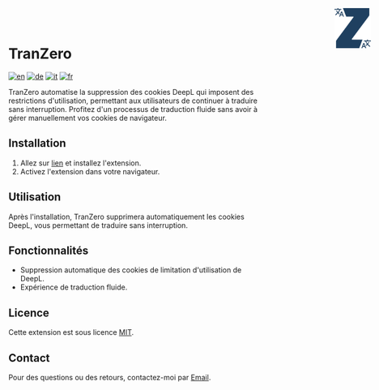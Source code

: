 # TranZero
<img src="./logo.svg" alt="logo" style="position: absolute; top: 1rem; right: 1rem; width: 4.5rem">

[![en](https://img.shields.io/badge/lang-en-red.svg)](https://github.com/FabDonRixos/TranZero/blob/main/README.md)
[![de](https://img.shields.io/badge/lang-de-yellow.svg)](https://github.com/FabDonRixos/TranZero/blob/main/README.de.md)
[![it](https://img.shields.io/badge/lang-it-green.svg)](https://github.com/FabDonRixos/TranZero/blob/main/README.it.md)
[![fr](https://img.shields.io/badge/lang-fr-blue.svg)](https://github.com/FabDonRixos/TranZero/blob/main/README.fr.md)

TranZero automatise la suppression des cookies DeepL qui imposent des restrictions d'utilisation, permettant aux utilisateurs de continuer à traduire sans interruption. Profitez d'un processus de traduction fluide sans avoir à gérer manuellement vos cookies de navigateur.

## Installation

1. Allez sur [lien]("https://addons.mozilla.org/de/firefox/addon/tranzero/") et installez l'extension.
2. Activez l'extension dans votre navigateur.

## Utilisation

Après l'installation, TranZero supprimera automatiquement les cookies DeepL, vous permettant de traduire sans interruption.

## Fonctionnalités

- Suppression automatique des cookies de limitation d'utilisation de DeepL.
- Expérience de traduction fluide.

## Licence

Cette extension est sous licence [MIT](lien-vers-la-licence).

## Contact

Pour des questions ou des retours, contactez-moi par [Email](mailto:question@fabian.li).
